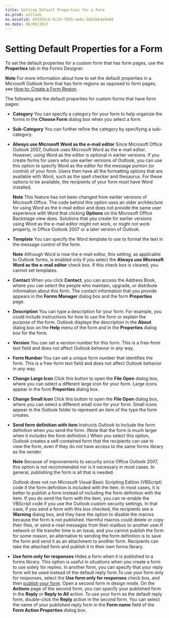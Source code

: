 ```yaml
---
title: Setting Default Properties for a Form
ms.prod: outlook
ms.assetid: dd3dd5c6-bc23-70d5-ae6c-b8a2bb4e9a66
ms.date: 06/08/2017
---
```



# Setting Default Properties for a Form

To set the default properties for a custom form that has form pages, use the  **Properties** tab in the Forms Designer.


 **Note**  For more information about how to set the default properties in a Microsoft Outlook form that has form regions as opposed to form pages, see  [How to: Create a Form Region](create-a-form-region.md).


The following are the default properties for custom forms that have form pages:


-  **Category** You can specify a category for your form to help organize the forms in the **Choose Form** dialog box when you select a form.
    
-  **Sub-Category** You can further refine the category by specifying a sub-category.
    
-  **Always use Microsoft Word as the e-mail editor** Since Microsoft Office Outlook 2007, Outlook uses Microsoft Word as the e-mail editor. However, using Word as the editor is optional in earlier versions. If you create forms for users who use earlier versions of Outlook, you can use this option to specify Word as the editor for the message portion (or control) of your form. Users then have all the formatting options that are available with Word, such as the spell checker and thesaurus. For these options to be available, the recipients of your form must have Word installed.
    
     **Note**  This feature has not been changed from earlier versions of Microsoft Office. The code behind this option uses an older architecture for using Word as the e-mail editor and does not provide the same user experience with Word that clicking  **Options** on the Microsoft Office Backstage view does. Solutions that you create for earlier versions using Word as the e-mail editor might not work, or might not work properly, in Office Outlook 2007 or a later version of Outlook.
-  **Template** You can specify the Word template to use to format the text in the message control of the form.
    
     **Note**  Although Word is now the e-mail editor, this setting, as applicable to Outlook forms, is enabled only if you select the  **Always use Microsoft Word as the e-mail editor** check box. If this check box is cleared, you cannot set templates.
-  **Contact** When you click **Contact**, you can access the Address Book, where you can select the people who maintain, upgrade, or distribute information about this form. The contact information that you provide appears in the  **Forms Manager** dialog box and the form **Properties** page.
    
-  **Description** You can type a description for your form. For example, you could include instructions for how to use the form or explain the purpose of the form. Outlook displays the description in the **About** dialog box on the **Help** menu of the form and in the **Properties** dialog box for the form.
    
-  **Version** You can set a version number for this form. This is a free-form text field and does not affect Outlook behavior in any way.
    
-  **Form Number** You can set a unique form number that identifies the form. This is a free-form text field and does not affect Outlook behavior in any way.
    
-  **Change Large Icon** Click this button to open the **File Open** dialog box, where you can select a different large icon for your form. Large icons appear in the form **Properties** dialog box.
    
-  **Change Small Icon** Click this button to open the **File Open** dialog box, where you can select a different small icon for your form. Small icons appear in the Outlook folder to represent an item of the type the form creates.
    
-  **Send form definition with item** Instructs Outlook to include the form definition when you send the form. (Note that the form is much larger when it includes the form definition.) When you select this option, Outlook creates a self-contained form that the recipients can use to view the form, even if they do not have access to the same forms library as the sender.
    
     **Note**  Because of improvements to security since Office Outlook 2007, this option is not recommended nor is it necessary in most cases. In general, publishing the form is all that is needed.

    Outlook does not run Microsoft Visual Basic Scripting Edition (VBScript) code if the form definition is included with the item. In most cases, it is better to publish a form instead of including the form definition with the item. If you do send the form with the item, you can re-enable the VBScript code if you use the Outlook custom security settings. In that case, if you send a form with this box checked, the recipients see a  **Warning** dialog box, and they have the option to disable the macros because the form is not published. Harmful macros could delete or copy their files, or send e-mail messages from their mailbox to another user.If network or file transfer time is an issue, and you cannot publish the form for some reason, an alternative to sending the form definition is to save the form and send it as an attachment to another form. Recipients can take the attached form and publish it in their own forms library.
    
-  **Use form only for responses** Hides a form when it is published to a forms library. This option is useful in situations when you create a form to use solely for replies. In another form, you can specify that your reply form will be used instead of the default reply form.To use your form only for responses, select the **Use form only for responses** check box, and then [publish your form](publish-a-form.md). Open a second form in design mode. On the  **Actions** page of the second form, you can specify your published form in the **Reply** or **Reply to All** action. To use your form as the default reply form, double-click the **Reply** action in the second form. You can select the name of your published reply form in the **Form name** field of the **Form Action Properties** dialog box.
    

